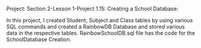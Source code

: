Project: Section 2-Lesson 1-Project 1.15: Creating a School Database:

In this project, I created Student, Subject and Class tables by using various SQL commands and created a RainbowDB Database and stored various data in the respective tables.
RainbowSchoolDB.sql file has the code for the SchoolDatabase Creation.
